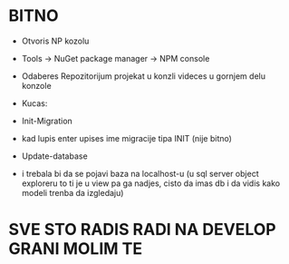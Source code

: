 
# BITNO

 * Otvoris NP kozolu 
 * Tools -> NuGet package manager -> NPM console
   
 * Odaberes Repozitorijum projekat u konzli videces u gornjem delu konzole
 * Kucas:
 * Init-Migration
 * kad lupis enter upises ime migracije tipa INIT (nije bitno)
 * Update-database
 * i trebala bi da se pojavi baza na localhost-u (u sql server object exploreru to ti je u view pa ga nadjes, cisto da imas db i da vidis kako modeli trenba da izgledaju)
 # SVE STO RADIS RADI NA DEVELOP GRANI MOLIM TE
